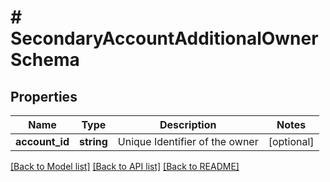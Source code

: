 # # SecondaryAccountAdditionalOwnerSchema

## Properties

Name | Type | Description | Notes
------------ | ------------- | ------------- | -------------
**account_id** | **string** | Unique Identifier of the owner | [optional]

[[Back to Model list]](../../README.md#models) [[Back to API list]](../../README.md#endpoints) [[Back to README]](../../README.md)

